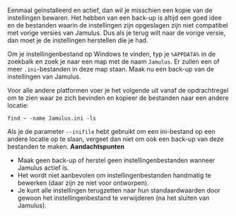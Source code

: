 <!-- OPMERKING: Dit moet werken voor de client en de server en alle besturingssystemen -->

Eenmaal geïnstalleerd en actief, dan wil je misschien een kopie van de
instellingen bewaren. Het hebben van een back-up is altijd een goed idee en
de bestanden waarin de instellingen zijn opgeslagen zijn niet compatibel met
vorige versies van Jamulus. Dus als je terug wilt naar de vorige versie, dan
moet je de instellingen herstellen die je had.

Om je instellingenbestand op Windows te vinden, typ je `%APPDATA%` in de
zoekbalk en zoek je naar een map met de naam `Jamulus`. Er zullen een of
meer `.ini`-bestanden in deze map staan. Maak nu een back-up van de
instellingen van Jamulus.

Voor alle andere platformen voer je het volgende uit vanaf de opdrachtregel
om te zien waar ze zich bevinden en kopieer de bestanden naar een andere
locatie:

`find ~ -name Jamulus.ini -ls`

Als je de parameter `--inifile` hebt gebruikt om een ini-bestand op een
andere locatie op te slaan, vergeet dan niet om ook een back-up van deze
bestanden te maken.  **Aandachtspunten**

* Maak geen back-up of herstel geen instellingenbestanden wanneer Jamulus
  actief is.
* Het wordt niet aanbevolen om instellingenbestanden handmatig te bewerken
  (daar zijn ze niet voor ontworpen).
* Je kunt alle instellingen terugzetten naar hun standaardwaarden door
  gewoon het instellingenbestand te verwijderen (na het sluiten van
  Jamulus).

